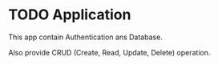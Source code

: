 # TODO Application

This app contain Authentication ans Database.

Also provide CRUD (Create, Read, Update, Delete) operation.


